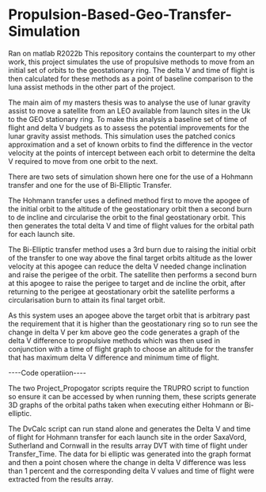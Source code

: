 # Propulsion-Based-Geo-Transfer-Simulation
Ran on matlab R2022b
This repository contains the counterpart to my other work, this project simulates the use of propulsive methods to move from an initial set of orbits to the geostationary ring. The delta V and time of flight is then calculated for these methods as a point of baseline comparison to the luna assist methods in the other part of the project.

The main aim of my masters thesis was to analyse the use of lunar gravity assist to move a satellite from an LEO available from launch sites in the Uk to the GEO stationary ring. To make this analysis a baseline set of time of flight and delta V budgets as to assess the potential improvements for the lunar gravity assist methods. This simulation uses the patched conics approximation and a set of known orbits to find the difference in the vector velocity at the points of intercept between each orbit to determine the delta V required to move from one orbit to the next.

There are two sets of simulation shown here one for the use of a Hohmann transfer and one for the use of Bi-Elliptic Transfer.

The Hohmann transfer uses a defined method first to move the apogee of the initial orbit to the altitude of the geostationary orbit then a second burn to de incline and circularise the orbit to the final geostationary orbit. This then generates the total delta V and time of flight values for the orbital path for each launch site.

The Bi-Elliptic transfer method uses a 3rd burn due to raising the initial orbit of the transfer to one way above the final target orbits altitude as the lower velocity at this apogee can reduce the delta V needed change inclination and raise the perigee of the orbit. The satellite then performs a second burn at this apogee to raise the perigee to target and de incline the orbit, after returning to the perigee at geostationary orbit the satellite performs a circularisation burn to attain its final target orbit.

As this system uses an apogee above the target orbit that is arbitrary past the requirement that it is higher than the geostationary ring so to run see the change in delta V per km above geo the code generates a graph of the delta V difference to propulsive methods which was then used in conjunction with a time of flight graph to choose an altitude for the transfer that has maximum delta V difference and minimum time of flight. 

----Code operatiion----

The two Project_Propogator scripts require the TRUPRO script to function so ensure it can be accessed by when running them, these scripts generate 3D graphs of the orbital paths taken when executing either Hohmann or Bi-elliptic. 

The DvCalc script can run stand alone and generates the Delta V and time of flight for Hohmann transfer for each launch site in the order SaxaVord, Sutherland and Cornwall in the results array DVT with time of flight under Transfer_Time. The data for bi elliptic was generated into the graph format and then a point chosen where the change in delta V difference was less than 1 percent and the corresponding delta V values and time of flight were extracted from the results array.
